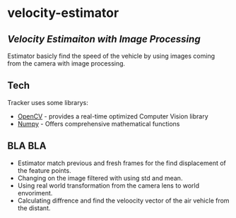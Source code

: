 # velocity-estimator

## _Velocity Estimaiton with Image Processing_

Estimator basicly find the speed of the vehicle by using images coming from the camera with image processing.

## Tech

Tracker uses some librarys:

- [OpenCV] - provides a real-time optimized Computer Vision library
- [Numpy] - Offers comprehensive mathematical functions

## BLA BLA

 - Estimator match previous and fresh frames for the find displacement of the feature points.  
 - Changing on the image filtered with using std and mean.
 - Using real world transformation from the camera lens to world envoriment.
 - Calculating diffrence and find the veloocity vector of the air vehicle from the distant.

[//]: # (These are reference links used in the body of this note and get stripped out when the markdown processor does its job. There is no need to format nicely because it shouldn't be seen. Thanks SO - http://stackoverflow.com/questions/4823468/store-comments-in-markdown-syntax)

   [Numpy]: <https://numpy.org>
   
   [OpenCV]: <https://opencv.org>
